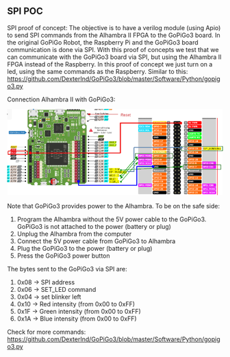 ## SPI POC

SPI proof of concept: 
The objective is to have a verilog module (using Apio) to send SPI commands from the Alhambra II FPGA to the GoPiGo3 board.
In the original GoPiGo Robot, the Raspberry Pi and the GoPiGo3 board communication is done via SPI. With this proof of concepts we test that we can communicate with the GoPiGo3 board via SPI, but using the Alhambra II FPGA instead of the Raspberry.
In this proof of concept we just turn on a led, using the same commands as the Raspberry. Similar to this: https://github.com/DexterInd/GoPiGo3/blob/master/Software/Python/gopigo3.py


Connection Alhambra II with GoPiGo3:



![Connections Alhambra II - GoPiGo3](alhambra2_gopigo3.png)

Note that GoPiGo3 provides power to the Alhambra.
To be on the safe side:
1. Program the Alhambra without the 5V power cable to the GoPiGo3. GoPiGo3 is not attached to the power (battery or plug)
1. Unplug the Alhambra from the computer
1. Connect the 5V power cable from GoPiGo3 to Alhambra
1. Plug the GoPiGo3 to the power (battery or plug)
1. Press the GoPiGo3 power button


The bytes sent to the GoPiGo3 via SPI are:
1. 0x08 -> SPI address
1. 0x06 -> SET_LED command
1. 0x04 -> set blinker left
1. 0x10 -> Red intensity (from 0x00 to 0xFF)
1. 0x1F -> Green intensity (from 0x00 to 0xFF)
1. 0x1A -> Blue intensity (from 0x00 to 0xFF)


Check for more commands:
https://github.com/DexterInd/GoPiGo3/blob/master/Software/Python/gopigo3.py
